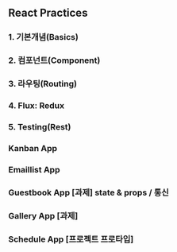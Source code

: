 ## React Practices

### 1.  기본개념(Basics)
### 2.  컴포넌트(Component)
### 3.  라우팅(Routing)
### 4.  Flux: Redux
### 5.  Testing(Rest)

### Kanban App
### Emaillist App
### Guestbook App   [과제] state & props / 통신
### Gallery App     [과제]
### Schedule App    [프로젝트 프로타입]